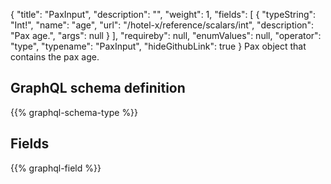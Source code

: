{
  "title": "PaxInput",
  "description": "",
  "weight": 1,
  "fields": [
    {
      "typeString": "Int!",
      "name": "age",
      "url": "/hotel-x/reference/scalars/int",
      "description": "Pax age.",
      "args": null
    }
  ],
  "requireby": null,
  "enumValues": null,
  "operator": "type",
  "typename": "PaxInput",
  "hideGithubLink": true
}
Pax object that contains the pax age.
## GraphQL schema definition

{{% graphql-schema-type %}}

## Fields

{{% graphql-field %}}
